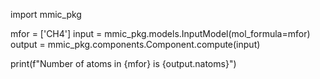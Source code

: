 import mmic_pkg

mfor = ['CH4']
input = mmic_pkg.models.InputModel(mol_formula=mfor)
output = mmic_pkg.components.Component.compute(input)

print(f"Number of atoms in {mfor} is {output.natoms}")
